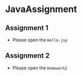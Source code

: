 # JavaAssignment

## Assignment 1  
 * Please open the ```Hello-jsp```  
 
## Assignment 2  
 * Please open the ```Homework2```
